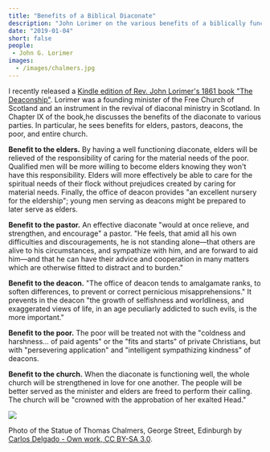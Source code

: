 ```yaml
---
title: "Benefits of a Biblical Diaconate"
description: "John Lorimer on the various benefits of a biblically functioning diaconate."
date: "2019-01-04"
short: false
people:
 - John G. Lorimer
images:
  - /images/chalmers.jpg
---
```


I recently released a [Kindle edition of Rev. John Lorimer's 1861 book "The Deaconship"](https://amzn.to/2BDFIFr). Lorimer was a founding minister of the Free Church of Scotland and an instrument in the revival of diaconal ministry in Scotland. In Chapter IX of the book,he discusses the benefits of the diaconate to various parties. In particular, he sees benefits for elders, pastors, deacons, the poor, and entire church.

__Benefit to the elders.__ By having a well functioning diaconate, elders will be relieved of the responsibility of caring for the material needs of the poor. Qualified men will be more willing to become elders knowing they won't have this responsibility. Elders will more effectively be able to care for the spiritual needs of their flock without prejudices created by caring for material needs. Finally, the office of deacon provides "an excellent nursery for the eldership"; young men serving as deacons might be prepared to later serve as elders.

__Benefit to the pastor.__ An effective diaconate "would at once relieve, and strengthen, and encourage" a pastor. "He feels, that amid all his own difficulties and discouragements, he is not standing alone—that others are alive to his circumstances, and sympathize with him, and are forward to aid him—and that he can have their advice and cooperation in many matters which are otherwise fitted to distract and to burden."

__Benefit to the deacon.__ "The office of deacon tends to amalgamate ranks, to soften differences, to prevent or correct pernicious misapprehensions." It prevents in the deacon "the growth of selfishness and worldliness, and exaggerated views of life, in an age peculiarly addicted to such evils, is the more important."

__Benefit to the poor.__ The poor will be treated not with the "coldness and harshness... of paid agents" or the "fits and starts" of private Christians, but with "persevering application" and "intelligent sympathizing kindness" of deacons.

__Benefit to the church.__ When the diaconate is functioning well, the whole church will be strengthened in love for one another. The people will be better served as the minister and elders are freed to perform their calling. The church will be "crowned with the approbation of her exalted Head."

[![](/images/lorimer-cover.png)](https://amzn.to/2BDFIFr)

Photo of the Statue of Thomas Chalmers, George Street, Edinburgh by [Carlos Delgado - Own work, CC BY-SA 3.0](https://commons.wikimedia.org/w/index.php?curid=21040904).
